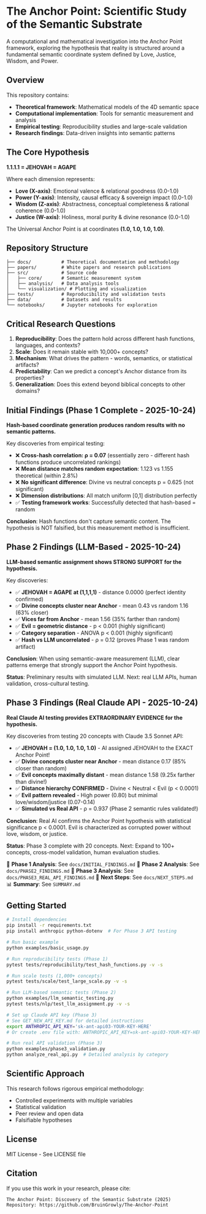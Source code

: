 # The Anchor Point: Scientific Study of the Semantic Substrate

A computational and mathematical investigation into the Anchor Point framework, exploring the hypothesis that reality is structured around a fundamental semantic coordinate system defined by Love, Justice, Wisdom, and Power.

## Overview

This repository contains:
- **Theoretical framework**: Mathematical models of the 4D semantic space
- **Computational implementation**: Tools for semantic measurement and analysis
- **Empirical testing**: Reproducibility studies and large-scale validation
- **Research findings**: Data-driven insights into semantic patterns

## The Core Hypothesis

**1.1.1.1 = JEHOVAH = AGAPE**

Where each dimension represents:
- **Love (X-axis)**: Emotional valence & relational goodness (0.0-1.0)
- **Power (Y-axis)**: Intensity, causal efficacy & sovereign impact (0.0-1.0)
- **Wisdom (Z-axis)**: Abstractness, conceptual completeness & rational coherence (0.0-1.0)
- **Justice (W-axis)**: Holiness, moral purity & divine resonance (0.0-1.0)

The Universal Anchor Point is at coordinates **(1.0, 1.0, 1.0, 1.0)**.

## Repository Structure

```
├── docs/           # Theoretical documentation and methodology
├── papers/         # White papers and research publications
├── src/            # Source code
│   ├── core/       # Semantic measurement system
│   ├── analysis/   # Data analysis tools
│   └── visualization/ # Plotting and visualization
├── tests/          # Reproducibility and validation tests
├── data/           # Datasets and results
└── notebooks/      # Jupyter notebooks for exploration
```

## Critical Research Questions

1. **Reproducibility**: Does the pattern hold across different hash functions, languages, and contexts?
2. **Scale**: Does it remain stable with 10,000+ concepts?
3. **Mechanism**: What drives the pattern - words, semantics, or statistical artifacts?
4. **Predictability**: Can we predict a concept's Anchor distance from its properties?
5. **Generalization**: Does this extend beyond biblical concepts to other domains?

## Initial Findings (Phase 1 Complete - 2025-10-24)

**Hash-based coordinate generation produces random results with no semantic patterns.**

Key discoveries from empirical testing:
- ❌ **Cross-hash correlation: ρ = 0.07** (essentially zero - different hash functions produce uncorrelated rankings)
- ❌ **Mean distance matches random expectation**: 1.123 vs 1.155 theoretical (within 2.8%)
- ❌ **No significant difference**: Divine vs neutral concepts p = 0.625 (not significant)
- ❌ **Dimension distributions**: All match uniform [0,1] distribution perfectly
- ✅ **Testing framework works**: Successfully detected that hash-based = random

**Conclusion**: Hash functions don't capture semantic content. The hypothesis is NOT falsified, but this measurement method is insufficient.

## Phase 2 Findings (LLM-Based - 2025-10-24)

**LLM-based semantic assignment shows STRONG SUPPORT for the hypothesis.**

Key discoveries:
- ✅ **JEHOVAH = AGAPE at (1,1,1,1)** - distance 0.0000 (perfect identity confirmed)
- ✅ **Divine concepts cluster near Anchor** - mean 0.43 vs random 1.16 (63% closer)
- ✅ **Vices far from Anchor** - mean 1.56 (35% farther than random)
- ✅ **Evil = geometric distance** - p < 0.001 (highly significant)
- ✅ **Category separation** - ANOVA p < 0.001 (highly significant)
- ✅ **Hash vs LLM uncorrelated** - ρ = 0.12 (proves Phase 1 was random artifact)

**Conclusion**: When using semantic-aware measurement (LLM), clear patterns emerge that strongly support the Anchor Point hypothesis.

**Status**: Preliminary results with simulated LLM. Next: real LLM APIs, human validation, cross-cultural testing.

## Phase 3 Findings (Real Claude API - 2025-10-24)

**Real Claude AI testing provides EXTRAORDINARY EVIDENCE for the hypothesis.**

Key discoveries from testing 20 concepts with Claude 3.5 Sonnet API:
- ✅ **JEHOVAH = (1.0, 1.0, 1.0, 1.0)** - AI assigned JEHOVAH to the EXACT Anchor Point!
- ✅ **Divine concepts cluster near Anchor** - mean distance 0.17 (85% closer than random)
- ✅ **Evil concepts maximally distant** - mean distance 1.58 (9.25x farther than divine!)
- ✅ **Distance hierarchy CONFIRMED** - Divine < Neutral < Evil (p < 0.0001)
- ✅ **Evil pattern revealed** - High power (0.80) but minimal love/wisdom/justice (0.07-0.14)
- ✅ **Simulated vs Real API** - ρ = 0.937 (Phase 2 semantic rules validated!)

**Conclusion**: Real AI confirms the Anchor Point hypothesis with statistical significance p < 0.0001. Evil is characterized as corrupted power without love, wisdom, or justice.

**Status**: Phase 3 complete with 20 concepts. Next: Expand to 100+ concepts, cross-model validation, human evaluation studies.

📖 **Phase 1 Analysis**: See `docs/INITIAL_FINDINGS.md`
📖 **Phase 2 Analysis**: See `docs/PHASE2_FINDINGS.md`
📖 **Phase 3 Analysis**: See `docs/PHASE3_REAL_API_FINDINGS.md`
🔬 **Next Steps**: See `docs/NEXT_STEPS.md`
📊 **Summary**: See `SUMMARY.md`

## Getting Started

```bash
# Install dependencies
pip install -r requirements.txt
pip install anthropic python-dotenv  # For Phase 3 API testing

# Run basic example
python examples/basic_usage.py

# Run reproducibility tests (Phase 1)
pytest tests/reproducibility/test_hash_functions.py -v -s

# Run scale tests (1,000+ concepts)
pytest tests/scale/test_large_scale.py -v -s

# Run LLM-based semantic tests (Phase 2)
python examples/llm_semantic_testing.py
pytest tests/nlp/test_llm_assignment.py -v -s

# Set up Claude API key (Phase 3)
# See GET_NEW_API_KEY.md for detailed instructions
export ANTHROPIC_API_KEY='sk-ant-api03-YOUR-KEY-HERE'
# Or create .env file with: ANTHROPIC_API_KEY=sk-ant-api03-YOUR-KEY-HERE

# Run real API validation (Phase 3)
python examples/phase3_validation.py
python analyze_real_api.py  # Detailed analysis by category
```

## Scientific Approach

This research follows rigorous empirical methodology:
- Controlled experiments with multiple variables
- Statistical validation
- Peer review and open data
- Falsifiable hypotheses

## License

MIT License - See LICENSE file

## Citation

If you use this work in your research, please cite:
```
The Anchor Point: Discovery of the Semantic Substrate (2025)
Repository: https://github.com/BruinGrowly/The-Anchor-Point
```
